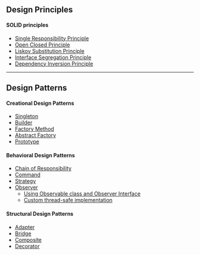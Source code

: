 ## Design Principles

#### SOLID principles
* [Single Responsibility Principle](./src/com/codecafe/designprinciples/srp/SRP.md "Single Responsibility Principle")<br>
* [Open Closed Principle](./src/com/codecafe/designprinciples/ocp/open-closed-principle.md "Open Closed Principle")<br>
* [Liskov Substitution Principle](./src/com/codecafe/designprinciples/lsp "Liskov Substitution Principle")<br>
* [Interface Segregation Principle](./src/com/codecafe/designprinciples/isp "Interface Segregation Principle")<br>
* [Dependency Inversion Principle](./src/com/codecafe/designprinciples/dip "Dependency Inversion Principle")<br>

---

## Design Patterns

#### Creational Design Patterns
* [Singleton](./src/com/codecafe/designpatterns/creational/singleton "Singleton Pattern")<br>
* [Builder](./src/com/codecafe/designpatterns/creational/builder "Builder Pattern")<br>
* [Factory Method](./src/com/codecafe/designpatterns/creational/factorymethod "Factory Method Pattern")<br>
* [Abstract Factory](./src/com/codecafe/designpatterns/creational/abstractfactory "Abstract Factory Pattern")<br>
* [Prototype](./src/com/codecafe/designpatterns/creational/prototype "Prototype Pattern")

#### Behavioral Design Patterns
* [Chain of Responsibility](./src/com/codecafe/designpatterns/behavioral/chainofresponsibility "Chain of Responsibility Pattern")<br>
* [Command](./src/com/codecafe/designpatterns/behavioral/command "Command Pattern")<br>
* [Strategy](./src/com/codecafe/designpatterns/behavioral/strategy "Strategy Pattern")<br>
* [Observer](./src/com/codecafe/designpatterns/behavioral/observer "Observer Pattern")<br>
    - [Using Observable class and Observer Interface](./src/com/codecafe/designpatterns/behavioral/observer/example1 "Using Observable class and Observer Interface")<br>
    - [Custom thread-safe implementation](./src/com/codecafe/designpatterns/behavioral/observer/example2 "Custom Implmentation of Observer Pattern")<br>


#### Structural Design Patterns
* [Adapter](./src/com/codecafe/designpatterns/structural/adapter "Adapter Pattern")<br>
* [Bridge](./src/com/codecafe/designpatterns/structural/bridge "Bridge Pattern")<br>
* [Composite](./src/com/codecafe/designpatterns/structural/composite "Composite Pattern")<br>
* [Decorator](./src/com/codecafe/designpatterns/structural/decorator "Decorator Pattern")<br>
